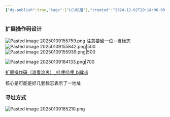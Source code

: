 ```yaml
---
{"dg-publish":true,"tags":["LCU机组"],"created":"2024-12-02T20:14:06.004+08:00","updated":"2025-04-19T09:58:57.855+08:00","permalink":"/LCU principles of computer composition/专题三：编码类问题之指令格式寻址/","dgPassFrontmatter":true,"noteIcon":""}
---
```



### 扩展操作码设计
![Pasted image 20250109155759.png](/img/user/accessory/Pasted%20image%2020250109155759.png)
注意要留一位--当标志
![Pasted image 20250109155842.png|500](/img/user/accessory/Pasted%20image%2020250109155842.png)
![Pasted image 20250109155939.png|500](/img/user/accessory/Pasted%20image%2020250109155939.png)

![Pasted image 20250109184133.png|700](/img/user/accessory/Pasted%20image%2020250109184133.png)

[扩展操作码（谁看谁爽）_哔哩哔哩_bilibili](https://www.bilibili.com/video/BV1Zm4y1Y7qS/?spm_id_from=333.337.search-card.all.click&vd_source=3256c9484ee0afb7fb8a95fc60db92c6)

核心是可能是好几套标志表示了一地址  


### 寻址方式
![Pasted image 20250109185210.png](/img/user/accessory/Pasted%20image%2020250109185210.png)
